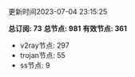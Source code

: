 更新时间2023-07-04 23:15:25

**总订阅: 73**
**总节点: 981**
**有效节点: 361**
- v2ray节点: 297
- trojan节点: 55
- ss节点: 9
